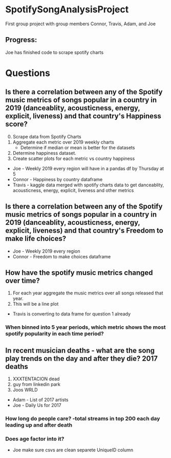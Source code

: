# SpotifySongAnalysisProject
First group project with group members Connor, Travis, Adam, and Joe

## Progress:
Joe has finished code to scrape spotify charts


# Questions

## Is there a correlation between any of the Spotify music metrics of songs popular in a country in 2019 (danceablity, acousticness, energy, explicit, liveness) and that country's Happiness score?

0. Scrape data from Spotify Charts
1. Aggregate each metric over 2019 weekly charts 
    * Determine if median or mean is better for the datasets
2. Determine happiness dataset.
3. Create scatter plots for each metric vs country happiness

* Joe - Weekly 2019 every region will have in a pandas df by Thursday at 5
* Connor - Happiness by country dataframe
* Travis - kaggle data merged with spotify charts data to get danceablity, acousticness, energy, explicit, liveness and other metrics


## Is there a correlation between any of the Spotify music metrics of songs popular in a country in 2019 (danceablity, acousticness, energy, explicit, liveness) and that country's Freedom to make life choices?

* Joe - Weekly 2019 every region
* Connor - Freedom to make choices dataframe

## How have the spotify music metrics changed over time?
1. For each year aggregate the music metrics over all songs released that year.
2. This will be a line plot
* Travis is converting to data frame for question 1 already
### When binned into 5 year periods, which metric shows the most spotify popularity in each time period?


## In recent musician deaths - what are the song play trends on the day and after they die? 2017 deaths
1. XXXTENTACION dead
2. guy from linkedin park
3. Joos WRLD

* Adam - List of 2017 artists
* Joe - Daily Us for 2017

### How long do people care? -total streams in top 200 each day leading up and after death
### Does age factor into it?


* Joe make sure csvs are clean separete UniqueID column
